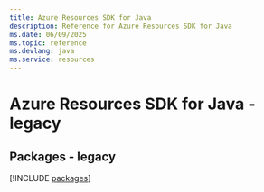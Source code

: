 ```yaml
---
title: Azure Resources SDK for Java
description: Reference for Azure Resources SDK for Java
ms.date: 06/09/2025
ms.topic: reference
ms.devlang: java
ms.service: resources
---
```

# Azure Resources SDK for Java - legacy
## Packages - legacy
[!INCLUDE [packages](resources-index.md)]